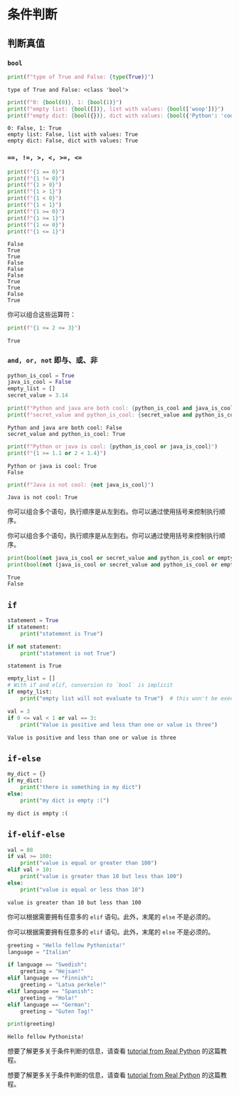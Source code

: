 
#  条件判断

##  判断真值

### `bool`


```python
print(f"type of True and False: {type(True)}")
```

    type of True and False: <class 'bool'>
    


```python
print(f"0: {bool(0)}, 1: {bool(1)}")
print(f"empty list: {bool([])}, list with values: {bool(['woop'])}")
print(f"empty dict: {bool({})}, dict with values: {bool({'Python': 'cool'})}")
```

    0: False, 1: True
    empty list: False, list with values: True
    empty dict: False, dict with values: True
    

### `==, !=, >, <, >=, <=`


```python
print(f"{1 == 0}")
print(f"{1 != 0}")
print(f"{1 > 0}")
print(f"{1 > 1}")
print(f"{1 < 0}")
print(f"{1 < 1}")
print(f"{1 >= 0}")
print(f"{1 >= 1}")
print(f"{1 <= 0}")
print(f"{1 <= 1}")
```

    False
    True
    True
    False
    False
    False
    True
    True
    False
    True
    

你可以组合这些运算符：


```python
print(f"{1 <= 2 <= 3}")
```

    True
    

### `and, or, not` 即与、或、非


```python
python_is_cool = True
java_is_cool = False
empty_list = []
secret_value = 3.14
```


```python
print(f"Python and java are both cool: {python_is_cool and java_is_cool}")
print(f"secret_value and python_is_cool: {secret_value and python_is_cool}")
```

    Python and java are both cool: False
    secret_value and python_is_cool: True
    


```python
print(f"Python or java is cool: {python_is_cool or java_is_cool}")
print(f"{1 >= 1.1 or 2 < 1.4}")
```

    Python or java is cool: True
    False
    


```python
print(f"Java is not cool: {not java_is_cool}")
```

    Java is not cool: True
    

你可以组合多个语句，执行顺序是从左到右。你可以通过使用括号来控制执行顺序。

你可以组合多个语句，执行顺序是从左到右。你可以通过使用括号来控制执行顺序。


```python
print(bool(not java_is_cool or secret_value and python_is_cool or empty_list))
print(bool(not (java_is_cool or secret_value and python_is_cool or empty_list)))
```

    True
    False
    

## `if`


```python
statement = True
if statement:
    print("statement is True")

if not statement:
    print("statement is not True")
```

    statement is True
    


```python
empty_list = []
# With if and elif, conversion to `bool` is implicit
if empty_list:
    print("empty list will not evaluate to True")  # this won't be executed
```


```python
val = 3
if 0 <= val < 1 or val == 3:
    print("Value is positive and less than one or value is three")
```

    Value is positive and less than one or value is three
    

## `if-else`


```python
my_dict = {}
if my_dict:
    print("there is something in my dict")
else:
    print("my dict is empty :(")
```

    my dict is empty :(
    

## `if-elif-else`


```python
val = 88
if val >= 100:
    print("value is equal or greater than 100")
elif val > 10:
    print("value is greater than 10 but less than 100")
else:
    print("value is equal or less than 10")
```

    value is greater than 10 but less than 100
    

你可以根据需要拥有任意多的 `elif` 语句。此外，末尾的 `else` 不是必须的。

你可以根据需要拥有任意多的 `elif` 语句。此外，末尾的 `else` 不是必须的。


```python
greeting = "Hello fellow Pythonista!"
language = "Italian"

if language == "Swedish":
    greeting = "Hejsan!"
elif language == "Finnish":
    greeting = "Latua perkele!"
elif language == "Spanish":
    greeting = "Hola!"
elif language == "German":
    greeting = "Guten Tag!"

print(greeting)
```

    Hello fellow Pythonista!
    

想要了解更多关于条件判断的信息，请查看  [tutorial from Real Python](https://realpython.com/python-conditional-statements/) 的这篇教程。

想要了解更多关于条件判断的信息，请查看  [tutorial from Real Python](https://realpython.com/python-conditional-statements/) 的这篇教程。
